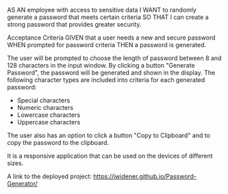 AS AN employee with access to sensitive data
I WANT to randomly generate a password that meets certain criteria
SO THAT I can create a strong password that provides greater security.

Acceptance Criteria
GIVEN that a user needs a new and secure password
WHEN prompted for password criteria 
THEN a password is generated.

The user will be prompted to choose the length of password between 8 and 128 characters in the input window. 
By clicking a button "Generate Password", the password will be generated and shown in the display. 
The following character types are included into criteria for each generated password:
* Special characters
* Numeric characters 
* Lowercase characters
* Uppercase characters

The user also has an option to click a button "Copy to Clipboard" and to copy the password to the clipboard.

It is a responsive application that can be used on the devices of different sizes. 

A link to the deployed project: https://iwidener.github.io/Password-Generator/